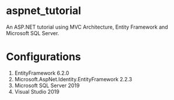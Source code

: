 # aspnet_tutorial
An ASP.NET tutorial using MVC Architecture, Entity Framework and Microsoft SQL Server.
# Configurations
1. EntityFramework 6.2.0
2. Microsoft.AspNet.Identity.EntityFramework 2.2.3
4. Microsoft SQL Server 2019
5. Visual Studio 2019
